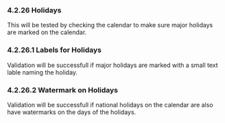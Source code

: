 ### 4.2.26 Holidays

This will be tested by checking the calendar to make sure major holidays are marked on the calendar.

### 4.2.26.1 Labels for Holidays

Validation will be successfull if major holidays are marked with a small text lable naming the holiday.

### 4.2.26.2 Watermark on Holidays

Validation will be successfull if national holidays on the calendar are also have watermarks on the days of the holidays.


